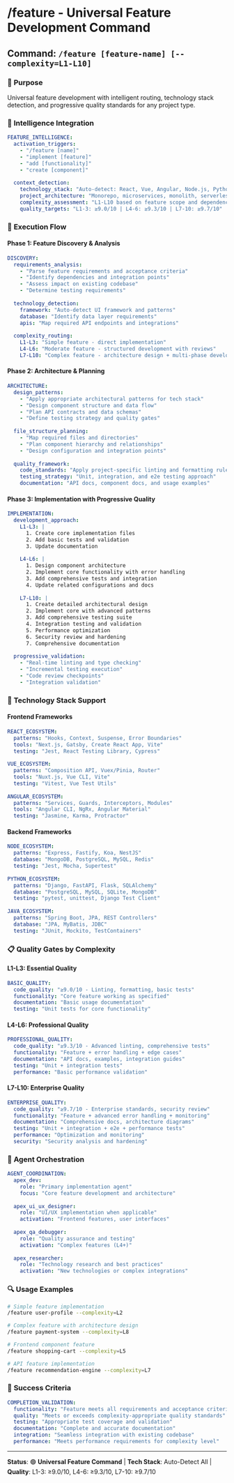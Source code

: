 # /feature - Universal Feature Development Command

## Command: `/feature [feature-name] [--complexity=L1-L10]`

### 🎯 **Purpose**
Universal feature development with intelligent routing, technology stack detection, and progressive quality standards for any project type.

### 🧠 **Intelligence Integration**
```yaml
FEATURE_INTELLIGENCE:
  activation_triggers:
    - "/feature [name]"
    - "implement [feature]"
    - "add [functionality]"
    - "create [component]"
  
  context_detection:
    technology_stack: "Auto-detect: React, Vue, Angular, Node.js, Python, PHP, Java, C#, Go, Rust"
    project_architecture: "Monorepo, microservices, monolith, serverless"
    complexity_assessment: "L1-L10 based on feature scope and dependencies"
    quality_targets: "L1-3: ≥9.0/10 | L4-6: ≥9.3/10 | L7-10: ≥9.7/10"
```

### 🚀 **Execution Flow**

#### **Phase 1: Feature Discovery & Analysis**
```yaml
DISCOVERY:
  requirements_analysis:
    - "Parse feature requirements and acceptance criteria"
    - "Identify dependencies and integration points"
    - "Assess impact on existing codebase"
    - "Determine testing requirements"
    
  technology_detection:
    framework: "Auto-detect UI framework and patterns"
    database: "Identify data layer requirements"
    apis: "Map required API endpoints and integrations"
    
  complexity_routing:
    L1-L3: "Simple feature - direct implementation"
    L4-L6: "Moderate feature - structured development with reviews"
    L7-L10: "Complex feature - architecture design + multi-phase development"
```

#### **Phase 2: Architecture & Planning**
```yaml
ARCHITECTURE:
  design_patterns:
    - "Apply appropriate architectural patterns for tech stack"
    - "Design component structure and data flow"
    - "Plan API contracts and data schemas"
    - "Define testing strategy and quality gates"
    
  file_structure_planning:
    - "Map required files and directories"
    - "Plan component hierarchy and relationships"
    - "Design configuration and integration points"
    
  quality_framework:
    code_standards: "Apply project-specific linting and formatting rules"
    testing_strategy: "Unit, integration, and e2e testing approach"
    documentation: "API docs, component docs, and usage examples"
```

#### **Phase 3: Implementation with Progressive Quality**
```yaml
IMPLEMENTATION:
  development_approach:
    L1-L3: |
      1. Create core implementation files
      2. Add basic tests and validation
      3. Update documentation
      
    L4-L6: |
      1. Design component architecture
      2. Implement core functionality with error handling
      3. Add comprehensive tests and integration
      4. Update related configurations and docs
      
    L7-L10: |
      1. Create detailed architectural design
      2. Implement core with advanced patterns
      3. Add comprehensive testing suite
      4. Integration testing and validation
      5. Performance optimization
      6. Security review and hardening
      7. Comprehensive documentation
      
  progressive_validation:
    - "Real-time linting and type checking"
    - "Incremental testing execution"
    - "Code review checkpoints"
    - "Integration validation"
```

### 🔧 **Technology Stack Support**

#### **Frontend Frameworks**
```yaml
REACT_ECOSYSTEM:
  patterns: "Hooks, Context, Suspense, Error Boundaries"
  tools: "Next.js, Gatsby, Create React App, Vite"
  testing: "Jest, React Testing Library, Cypress"
  
VUE_ECOSYSTEM:
  patterns: "Composition API, Vuex/Pinia, Router"
  tools: "Nuxt.js, Vue CLI, Vite"
  testing: "Vitest, Vue Test Utils"
  
ANGULAR_ECOSYSTEM:
  patterns: "Services, Guards, Interceptors, Modules"
  tools: "Angular CLI, NgRx, Angular Material"
  testing: "Jasmine, Karma, Protractor"
```

#### **Backend Frameworks**
```yaml
NODE_ECOSYSTEM:
  patterns: "Express, Fastify, Koa, NestJS"
  database: "MongoDB, PostgreSQL, MySQL, Redis"
  testing: "Jest, Mocha, Supertest"
  
PYTHON_ECOSYSTEM:
  patterns: "Django, FastAPI, Flask, SQLAlchemy"
  database: "PostgreSQL, MySQL, SQLite, MongoDB"
  testing: "pytest, unittest, Django Test Client"
  
JAVA_ECOSYSTEM:
  patterns: "Spring Boot, JPA, REST Controllers"
  database: "JPA, MyBatis, JDBC"
  testing: "JUnit, Mockito, TestContainers"
```

### 📋 **Quality Gates by Complexity**

#### **L1-L3: Essential Quality**
```yaml
BASIC_QUALITY:
  code_quality: "≥9.0/10 - Linting, formatting, basic tests"
  functionality: "Core feature working as specified"
  documentation: "Basic usage documentation"
  testing: "Unit tests for core functionality"
```

#### **L4-L6: Professional Quality**
```yaml
PROFESSIONAL_QUALITY:
  code_quality: "≥9.3/10 - Advanced linting, comprehensive tests"
  functionality: "Feature + error handling + edge cases"
  documentation: "API docs, examples, integration guides"
  testing: "Unit + integration tests"
  performance: "Basic performance validation"
```

#### **L7-L10: Enterprise Quality**
```yaml
ENTERPRISE_QUALITY:
  code_quality: "≥9.7/10 - Enterprise standards, security review"
  functionality: "Feature + advanced error handling + monitoring"
  documentation: "Comprehensive docs, architecture diagrams"
  testing: "Unit + integration + e2e + performance tests"
  performance: "Optimization and monitoring"
  security: "Security analysis and hardening"
```

### 🤝 **Agent Orchestration**

```yaml
AGENT_COORDINATION:
  apex_dev:
    role: "Primary implementation agent"
    focus: "Core feature development and architecture"
    
  apex_ui_ux_designer:
    role: "UI/UX implementation when applicable"
    activation: "Frontend features, user interfaces"
    
  apex_qa_debugger:
    role: "Quality assurance and testing"
    activation: "Complex features (L4+)"
    
  apex_researcher:
    role: "Technology research and best practices"
    activation: "New technologies or complex integrations"
```

### 🔍 **Usage Examples**

```bash
# Simple feature implementation
/feature user-profile --complexity=L2

# Complex feature with architecture design
/feature payment-system --complexity=L8

# Frontend component feature
/feature shopping-cart --complexity=L5

# API feature implementation
/feature recommendation-engine --complexity=L7
```

### 🎯 **Success Criteria**

```yaml
COMPLETION_VALIDATION:
  functionality: "Feature meets all requirements and acceptance criteria"
  quality: "Meets or exceeds complexity-appropriate quality standards"
  testing: "Appropriate test coverage and validation"
  documentation: "Complete and accurate documentation"
  integration: "Seamless integration with existing codebase"
  performance: "Meets performance requirements for complexity level"
```

---

**Status**: 🟢 **Universal Feature Command** | **Tech Stack**: Auto-Detect All | **Quality**: L1-3: ≥9.0/10, L4-6: ≥9.3/10, L7-10: ≥9.7/10
